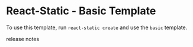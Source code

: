 # React-Static - Basic Template

To use this template, run `react-static create` and use the `basic` template.

release notes
